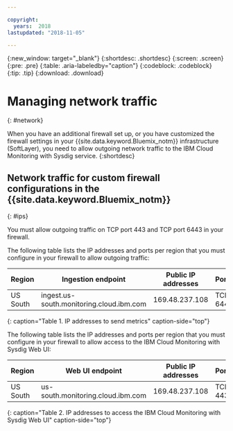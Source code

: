 ```yaml
---

copyright:
  years:  2018
lastupdated: "2018-11-05"

---
```


{:new_window: target="_blank"}
{:shortdesc: .shortdesc}
{:screen: .screen}
{:pre: .pre}
{:table: .aria-labeledby="caption"}
{:codeblock: .codeblock}
{:tip: .tip}
{:download: .download}

 
# Managing network traffic
{: #network}

When you have an additional firewall set up, or you have customized the firewall settings in your {{site.data.keyword.Bluemix_notm}} infrastructure (SoftLayer), you need to allow outgoing network traffic to the IBM Cloud Monitoring with Sysdig service. 
{:shortdesc}


## Network traffic for custom firewall configurations in the {{site.data.keyword.Bluemix_notm}}
{: #ips}

You must allow outgoing traffic on TCP port 443 and TCP port 6443 in your firewall. 

The following table lists the IP addresses and ports per region that you must configure in your firewall to allow outgoing traffic:

| Region      | Ingestion endpoint                                | Public IP addresses               | Ports    |
|-------------|---------------------------------------------------|-----------------------------------|----------|
| US South    | ingest.us-south.monitoring.cloud.ibm.com          | 169.48.237.108                    | TCP 6443 | 
{: caption="Table 1. IP addresses to send metrics" caption-side="top"}

The following table lists the IP addresses and ports per region that you must configure in your firewall to allow access to the IBM Cloud Monitoring with Sysdig Web UI:

| Region      | Web UI endpoint                                   | Public IP addresses               | Ports   |
|-------------|---------------------------------------------------|-----------------------------------|---------|
| US South    | us-south.monitoring.cloud.ibm.com                 | 169.48.237.108                    | TCP 443 | 
{: caption="Table 2. IP addresses to access the IBM Cloud Monitoring with Sysdig Web UI" caption-side="top"}


